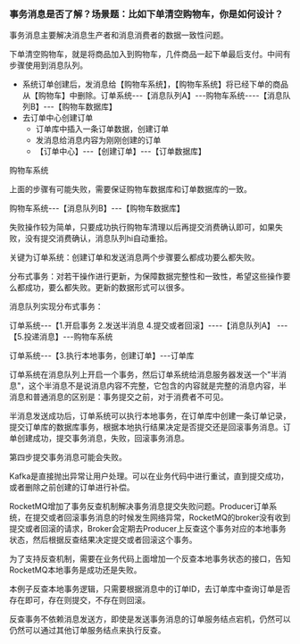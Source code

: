 ### 事务消息是否了解？场景题：比如下单清空购物车，你是如何设计？

事务消息主要解决消息生产者和消息消费者的数据一致性问题。



下单清空购物车，就是将商品加入到购物车，几件商品一起下单最后支付。中间有步骤使用到消息队列。

- 系统订单创建后，发消息给【购物车系统】，【购物车系统】将已经下单的商品从【购物车】中删除。订单系统---【消息队列A】---购物车系统----【消息队列B】---【购物车数据库】
- 去订单中心创建订单
  - 订单库中插入一条订单数据，创建订单
  - 发消息给消息内容为刚刚创建的订单
  - 【订单中心】---【创建订单】---【订单数据库】

购物车系统

上面的步骤有可能失败，需要保证购物车数据库和订单数据库的一致。

购物车系统---【消息队列B】---【购物车数据库】

失败操作较为简单，只要成功执行购物车清理以后再提交消费确认即可，如果失败，没有提交消费确认，消息队列hi自动重拾。

关键为订单系统：创建订单和发送消息两个步骤要么都成功要么都失败。

分布式事务：对若干操作进行更新，为保障数据完整性和一致性，希望这些操作要么都成功，要么都失败。更新的数据形式可以很多。



消息队列实现分布式事务：

订单系统---【1.开启事务 2.发送半消息 4.提交或者回滚】----【消息队列A】 ---【5.投递消息】---购物车系统

订单系统---【3.执行本地事务，创建订单】---订单库

订单系统在消息队列上开启一个事务，然后订单系统给消息服务器发送一个"半消息"，这个半消息不是说消息内容不完整，它包含的内容就是完整的消息内容，半消息和普通消息的区别是：事务提交之前，对于消费者不可见。

半消息发送成功后，订单系统可以执行本地事务，在订单库中创建一条订单记录，提交订单库的数据库事务，根据本地执行结果决定是否提交还是回滚事务消息。订单创建成功，提交事务消息，失败，回滚事务消息。

第四步提交事务消息可能会失败。

Kafka是直接抛出异常让用户处理。可以在业务代码中进行重试，直到提交成功，或者删除之前创建的订单进行补偿。

RocketMQ增加了事务反查机制解决事务消息提交失败问题。Producer订单系统，在提交或者回滚事务消息的时候发生网络异常，RocketMQ的broker没有收到提交或者回滚的请求，Broker会定期去Producer上反查这个事务对应的本地事务状态，然后根据反查结果决定提交或者回滚这个事务。

为了支持反查机制，需要在业务代码上面增加一个反查本地事务状态的接口，告知RocketMQ本地事务是成功还是失败。

本例子反查本地事务逻辑，只需要根据消息中的订单ID，去订单库中查询订单是否存在即可，存在则提交，不存在则回滚。

反查事务不依赖消息发送方，即使是发送事务消息的订单服务结点宕机，仍然可以仍然可以通过其他订单服务结点来执行反查。

